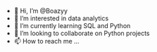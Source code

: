 - 👋 Hi, I’m @Boazyy
- 👀 I’m interested in data analytics
- 🌱 I’m currently learning SQL and Python
- 💞️ I’m looking to collaborate on Python projects
- 📫 How to reach me ...

<!---
Boazyy/Boazyy is a ✨ special ✨ repository because its `README.md` (this file) appears on your GitHub profile.
You can click the Preview link to take a look at your changes.
--->
